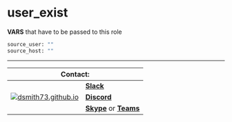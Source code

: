 # user_exist  

**VARS** that have to be passed to this role  

```sh
source_user: ""
source_host: ""

```

---

<table>
    <thead>
        <tr>
            <th colspan=2>Contact:</th>
        </tr>
    </thead>
    <tbody>
        <tr>
            <td rowspan=3><a href="https://dsmith73.github.io"><img src="https://avatars1.githubusercontent.com/u/44279121?s=60&u=7a933a33b51505f9d6435eeffae1c8156a47dc77&v=4" alt="dsmith73.github.io"></a></td>
            <td><b><a href="https://101101workspace.slack.com/archives/D012ESWSXHQ" alt="dsmith73 on Slack">Slack</a></b></td>
        </tr>
        <tr>
            <td><b><a href="https://discord.gg/RmzVNzx" alt="dsmith73 on Discord">Discord</a></b></td>
        </tr>
        <tr>
            <td><b><a href="skype:dsmith73?chat">Skype</a></b> or <b><a href="https://teams.microsoft.com/l/chat/0/0?users=dsmith73@gmail.com">Teams</b></a></td>
        </tr>
    </tbody>
</table>

